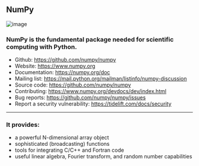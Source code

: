 ## NumPy 

![image](https://user-images.githubusercontent.com/77952321/147807105-7a93e9c1-f0fb-4099-8818-b498e7dc429d.png)
### NumPy is the fundamental package needed for scientific computing with Python.

* Github: https://github.com/numpy/numpy
* Website: https://www.numpy.org
* Documentation: https://numpy.org/doc
* Mailing list: https://mail.python.org/mailman/listinfo/numpy-discussion
* Source code: https://github.com/numpy/numpy
* Contributing: https://www.numpy.org/devdocs/dev/index.html
* Bug reports: https://github.com/numpy/numpy/issues
* Report a security vulnerability: https://tidelift.com/docs/security

---
### It provides:

* a powerful N-dimensional array object
* sophisticated (broadcasting) functions
* tools for integrating C/C++ and Fortran code
* useful linear algebra, Fourier transform, and random number capabilities


